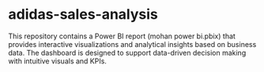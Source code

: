 # adidas-sales-analysis
This repository contains a Power BI report (mohan power bi.pbix) that provides interactive visualizations and analytical insights based on business data. The dashboard is designed to support data-driven decision making with intuitive visuals and KPIs.


